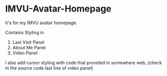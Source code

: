 # IMVU-Avatar-Homepage
it's for my IMVU avatar homepage.

Contains Styling in
1. Last Visit Panel
2. About Me Panel
3. Video Panel

I also add cursor styling with code that provided in somewhere web, (check in the source code last line of video panel)
